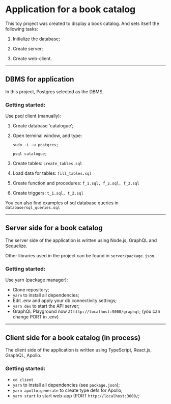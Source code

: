 # **Application for a book catalog**

This toy project was created to display a book catalog. 
And sets itself the following tasks: 

1. Initialize the database;

2. Create server;

3. Create web-client.

****
## DBMS for application

In this project, Postgres selected as the DBMS.

### **Getting started:**

Use psql client (manually):

1) Create database 'catalogue';
2) Open terminal window, and type:
   
   ``sudo -i -u postgres;``
   
   ``psql catalogue;``
3) Create tables: 
``create_tables.sql``
   
4) Load data for tables: ``fill_tables.sql``

5) Create function and procedures:
``f_1.sql, f_2.sql, f_3.sql``
   
6) Create triggers: ``t_1.sql, t_2.sql``
 
You can also find examples of sql database queries in ``database/sql_queries.sql``
****

## **Server side for a book catalog**

The server side of the application is written using Node.js, GraphQL and Sequelize.

Other libraries used in the project can be found in ``server/package.json``.

### **Getting started:**

Use yarn (package manager):

- Clone repository;
- ``yarn`` to install all dependencies;
- Edit .env and apply your db connectivity settings;
- ``yarn dev`` to start the API server;
- GraphQL Playground now at ``http://localhost:5000/graphql``; (you can change PORT in .env)

****

## **Client side for a book catalog (in process)**

The client side of the application is written using TypeScript, React.js, GraphQL, Apollo.

### **Getting started:**

- ``cd client``
- ``yarn`` to install all dependencies (see ``package.json``);
- ``yarn apollo:generate`` to create type defs for Apollo;
- ``yarn start`` to start web-app (PORT ``http://localhost:3000/``;


